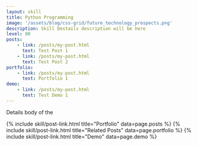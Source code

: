 ```yaml
---
layout: skill
title: Python Programming
image: '/assets/blog/css-grid/future_technology_prospects.png'
description: Skill Destails description will be here 
level: 80
posts: 
    - link: /posts/my-post.html 
      text: Test Post 1
    - link: /posts/my-post.html 
      text: Test Post 2
portfolio: 
    - link: /posts/my-post.html 
      text: Portfolio 1
demo: 
    - link: /posts/my-post.html 
      text: Test Demo 1
---
```


Details body of the 

<div class="mt-5">
    {% include skill/post-link.html title="Portfolio" data=page.posts %}
    {% include skill/post-link.html title="Related Posts" data=page.portfolio %}
    {% include skill/post-link.html title="Demo" data=page.demo %}
</div>